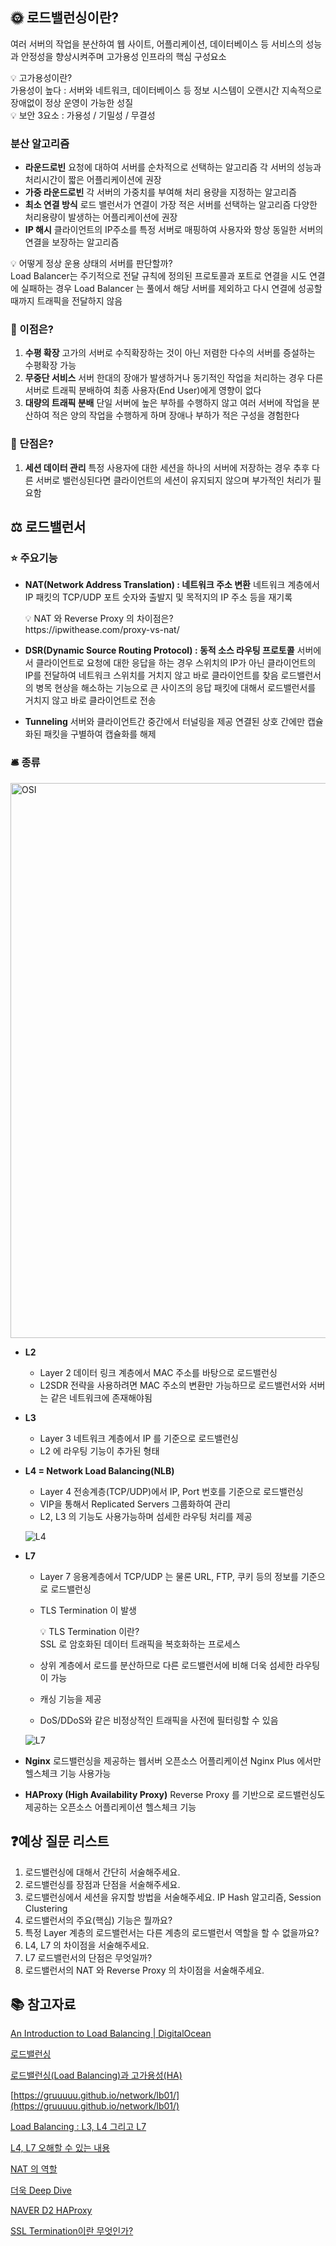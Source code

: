## 🌞 로드밸런싱이란?

여러 서버의 작업을 분산하여 웹 사이트, 어플리케이션, 데이터베이스 등 서비스의 성능과 안정성을 향상시켜주며 고가용성 인프라의 핵심 구성요소

<aside>
💡 고가용성이란?<br>
가용성이 높다 : 서버와 네트워크, 데이터베이스 등 정보 시스템이 오랜시간 지속적으로 장애없이 정상 운영이 가능한 성질

<aside>
💡 보안 3요소 : 가용성 / 기밀성 / 무결성

</aside>

</aside>

### 분산 알고리즘

- **라운드로빈**
  요청에 대하여 서버를 순차적으로 선택하는 알고리즘
  각 서버의 성능과 처리시간이 짧은 어플리케이션에 권장
- **가중 라운드로빈**
  각 서버의 가중치를 부여해 처리 용량을 지정하는 알고리즘
- **최소 연결 방식**
  로드 밸런서가 연결이 가장 적은 서버를 선택하는 알고리즘
  다양한 처리용량이 발생하는 어플리케이션에 권장
- **IP 해시**
  클라이언트의 IP주소를 특정 서버로 매핑하여 사용자와 항상 동일한 서버의 연결을 보장하는 알고리즘

<aside>
💡 어떻게 정상 운용 상태의 서버를 판단할까?<br>
Load Balancer는 주기적으로 전달 규칙에 정의된 프로토콜과 포트로 연결을 시도
연결에 실패하는 경우 Load Balancer 는 풀에서 해당 서버를 제외하고 다시 연결에 성공할때까지 트래픽을 전달하지 않음

</aside>

### 🌝 이점은?

1. **수평 확장**
   고가의 서버로 수직확장하는 것이 아닌 저렴한 다수의 서버를 증설하는 수평확장 가능
2. **무중단 서비스**
   서버 한대의 장애가 발생하거나 동기적인 작업을 처리하는 경우 다른 서버로 트래픽 분배하여 최종 사용자(End User)에게 영향이 없다
3. **대량의 트래픽 분배**
   단일 서버에 높은 부하를 수행하지 않고 여러 서버에 작업을 분산하여 적은 양의 작업을 수행하게 하며 장애나 부하가 적은 구성을 경험한다

### 🌚 단점은?

1. **세션 데이터 관리**
   특정 사용자에 대한 세션을 하나의 서버에 저장하는 경우 추후 다른 서버로 밸런싱된다면 클라이언트의 세션이 유지되지 않으며 부가적인 처리가 필요함

## ⚖️ 로드밸런서

### ⭐️ 주요기능

- **NAT(Network Address Translation) : 네트워크 주소 변환**
  네트워크 계층에서 IP 패킷의 TCP/UDP 포트 숫자와 출발지 및 목적지의 IP 주소 등을 재기록

    <aside>
    💡 NAT 와 Reverse Proxy 의 차이점은?<br>
    https://ipwithease.com/proxy-vs-nat/

    </aside>

- **DSR(Dynamic Source Routing Protocol) : 동적 소스 라우팅 프로토콜**
  서버에서 클라이언트로 요청에 대한 응답을 하는 경우 스위치의 IP가 아닌 클라이언트의 IP를 전달하여 네트워크 스위치를 거치지 않고 바로 클라이언트를 찾음
  로드밸런서의 병목 현상을 해소하는 기능으로 큰 사이즈의 응답 패킷에 대해서 로드밸런서를 거치지 않고 바로 클라이언트로 전송
- **Tunneling**
  서버와 클라이언트간 중간에서 터널링을 제공
  연결된 상호 간에만 캡슐화된 패킷을 구별하여 캡슐화를 해제



### 🛎 종류

<img width="888" alt="OSI" src="https://user-images.githubusercontent.com/74395748/146789372-7b280006-29db-42f2-bc32-20d812282e75.png">

- **L2**
  - Layer 2 데이터 링크 계층에서 MAC 주소를 바탕으로 로드밸런싱
  - L2SDR 전략을 사용하려면 MAC 주소의 변환만 가능하므로 로드밸런서와 서버는 같은 네트워크에 존재해야됨
- **L3**
  - Layer 3 네트워크 계층에서 IP 를 기준으로 로드밸런싱
  - L2 에 라우팅 기능이 추가된 형태
- **L4 = Network Load Balancing(NLB)**
  - Layer 4 전송계층(TCP/UDP)에서 IP, Port 번호를 기준으로 로드밸런싱
  - VIP을 통해서 Replicated Servers 그룹화하여 관리
  - L2, L3 의 기능도 사용가능하며 섬세한 라우팅 처리를 제공

  ![L4](https://user-images.githubusercontent.com/74395748/146789454-726e6981-911b-4a00-8b2d-fdda6a209bfe.png)


- **L7**
  - Layer 7 응용계층에서 TCP/UDP 는 물론 URL, FTP, 쿠키 등의 정보를 기준으로 로드밸런싱
  - TLS Termination 이 발생

    <aside>
    💡 TLS Termination 이란?<br>
    SSL 로 암호화된 데이터 트래픽을 복호화하는 프로세스

    </aside>

  - 상위 계층에서 로드를 분산하므로 다른 로드밸런서에 비해 더욱 섬세한 라우팅이 가능
  - 캐싱 기능을 제공
  - DoS/DDoS와 같은 비정상적인 트래픽을 사전에 필터링할 수 있음

  ![L7](https://user-images.githubusercontent.com/74395748/146789429-a50548e1-976f-4e5b-80bf-926b6b716e10.png)


- **Nginx**
  로드밸런싱을 제공하는 웹서버 오픈소스 어플리케이션
  Nginx Plus 에서만 헬스체크 기능 사용가능
- **HAProxy (High Availability Proxy)**
  Reverse Proxy 를 기반으로 로드밸런싱도 제공하는 오픈소스 어플리케이션
  헬스체크 기능

## ❓예상 질문 리스트

1. 로드밸런싱에 대해서 간단히 서술해주세요.
2. 로드밸런싱를 장점과 단점을 서술해주세요.
3. 로드밸런싱에서 세션을 유지할 방법을 서술해주세요.
   IP Hash 알고리즘, Session Clustering
4. 로드밸런서의 주요(핵심) 기능은 뭘까요?
5. 특정 Layer 계층의 로드밸런서는 다른 계층의 로드밸런서 역할을 할 수 없을까요?
6. L4, L7 의 차이점을 서술해주세요.
7. L7 로드밸런서의 단점은 무엇일까?
8. 로드밸런서의 NAT 와 Reverse Proxy 의 차이점을 서술해주세요.

## 📚 참고자료

[An Introduction to Load Balancing | DigitalOcean](https://www.digitalocean.com/community/tutorials/what-is-load-balancing#how-does-the-load-balancer-choose-the-backend-server)

[로드밸런싱](http://wiki.hash.kr/index.php/%EB%A1%9C%EB%93%9C%EB%B0%B8%EB%9F%B0%EC%8B%B1)

[로드밸런싱(Load Balancing)과 고가용성(HA)](https://prohannah.tistory.com/62)

[https://gruuuuu.github.io/network/lb01/](https://gruuuuu.github.io/network/lb01/)

[Load Balancing : L3, L4 그리고 L7](https://tomining.tistory.com/117)

[L4, L7 오해할 수 있는 내용](https://aws-hyoh.tistory.com/entry/L4L7-%EB%A1%9C%EB%93%9C%EB%B0%B8%EB%9F%B0%EC%8B%B1-%EC%89%BD%EA%B2%8C-%EC%9D%B4%ED%95%B4%ED%95%98%EA%B8%B0)

[NAT 의 역할](https://aws-hyoh.tistory.com/entry/L4-%EC%8A%A4%EC%9C%84%EC%B9%98-%EC%89%BD%EA%B2%8C-%EC%9D%B4%ED%95%B4%ED%95%98%EA%B8%B0-3)

[더욱 Deep Dive](https://ntrs.nasa.gov/archive/nasa/casi.ntrs.nasa.gov/19860014876.pdf)

[NAVER D2 HAProxy](https://d2.naver.com/helloworld/284659)

[SSL Termination이란 무엇인가?](https://sepiros.tistory.com/m/50?category=1090822)